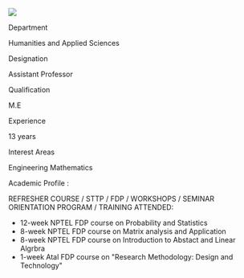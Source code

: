 [![](/sites/default/files/styles/faculty_images/public/2018-01/0S4A5427.JPG?itok=g1wT7owr)](/sites/default/files/2018-01/0S4A5427.JPG)

Department

Humanities and Applied Sciences

Designation

Assistant Professor

Qualification

M.E

Experience

13 years

Interest Areas

Engineering Mathematics

Academic Profile :

REFRESHER COURSE / STTP / FDP / WORKSHOPS / SEMINAR ORIENTATION PROGRAM / TRAINING ATTENDED:

* 12-week NPTEL FDP course on Probability and Statistics
* 8-week NPTEL FDP course on Matrix analysis and Application
* 8-week NPTEL FDP course on Introduction to Abstact and Linear Algrbra
* 1-week Atal FDP course on "Research Methodology: Design and Technology"